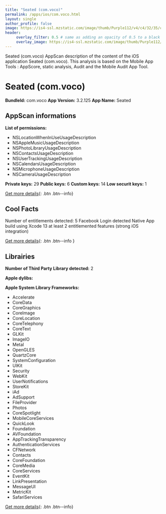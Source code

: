 ```yaml
---
title: "Seated (com.voco)"
permalink: /apps/ios/com.voco.html
layout: single
author_profile: false
image: https://is4-ssl.mzstatic.com/image/thumb/Purple112/v4/c4/32/35/c43235f0-633c-3285-a264-15a41a8063ac/AppIcon-1x_U007emarketing-0-5-0-85-220.png/512x512bb.jpg
header: 
     overlay_filter: 0.5 # same as adding an opacity of 0.5 to a black background
     overlay_image: https://is4-ssl.mzstatic.com/image/thumb/Purple112/v4/c4/32/35/c43235f0-633c-3285-a264-15a41a8063ac/AppIcon-1x_U007emarketing-0-5-0-85-220.png/512x512bb.jpg
---
```

Seated (com.voco) AppScan description of the content of the iOS application Seated (com.voco). This analysis is based on the Mobile App Tools : AppScore, static analysis, Audit and the Mobile Audit App Tool.

# Seated (com.voco)

**BundleId:** com.voco
**App Version:** 3.2.125
**App Name:** Seated


## AppScan informations 

**List of permissions:** 
- NSLocationWhenInUseUsageDescription
- NSAppleMusicUsageDescription
- NSPhotoLibraryUsageDescription
- NSContactsUsageDescription
- NSUserTrackingUsageDescription
- NSCalendarsUsageDescription
- NSMicrophoneUsageDescription
- NSCameraUsageDescription
  
  
**Private keys:** 29
**Public keys:** 6
**Custom keys:** 14
**Low securit keys:** 1
  
[Get more details](/pricing.html){: .btn .btn--info}

## Cool Facts

Number of entitlements detected: 5
Facebook Login detected
Native App
build using Xcode 13
at least 2 entitlemented features (strong iOS integration)
  
[Get more details](/pricing.html){: .btn .btn--info }

## Librairies 
**Number of Third Party Library detected:** 2


**Apple dylibs:**


**Apple System Library Frameworks:**
- Accelerate
- CoreData
- CoreGraphics
- CoreImage
- CoreLocation
- CoreTelephony
- CoreText
- GLKit
- ImageIO
- Metal
- OpenGLES
- QuartzCore
- SystemConfiguration
- UIKit
- Security
- WebKit
- UserNotifications
- StoreKit
- iAd
- AdSupport
- FileProvider
- Photos
- CoreSpotlight
- MobileCoreServices
- QuickLook
- Foundation
- AVFoundation
- AppTrackingTransparency
- AuthenticationServices
- CFNetwork
- Contacts
- CoreFoundation
- CoreMedia
- CoreServices
- EventKit
- LinkPresentation
- MessageUI
- MetricKit
- SafariServices


  
[Get more details](/pricing.html){: .btn .btn--info}

